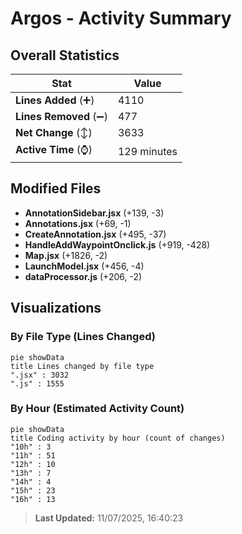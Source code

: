# Argos - Activity Summary 

## Overall Statistics

| Stat                   | Value                                                             |
| ---------------------- | ----------------------------------------------------------------- |
| **Lines Added** (➕)   | 4110                                          |
| **Lines Removed** (➖) | 477                                        |
| **Net Change** (↕)    | 3633                |
| **Active Time** (⌚)   | 129 minutes |


## Modified Files
- **AnnotationSidebar.jsx** (+139, -3)
- **Annotations.jsx** (+69, -1)
- **CreateAnnotation.jsx** (+495, -37)
- **HandleAddWaypointOnclick.js** (+919, -428)
- **Map.jsx** (+1826, -2)
- **LaunchModel.jsx** (+456, -4)
- **dataProcessor.js** (+206, -2)

## Visualizations

### By File Type (Lines Changed)

```mermaid
pie showData
title Lines changed by file type
".jsx" : 3032
".js" : 1555
```

### By Hour (Estimated Activity Count)

```mermaid
pie showData
title Coding activity by hour (count of changes)
"10h" : 3
"11h" : 51
"12h" : 10
"13h" : 7
"14h" : 4
"15h" : 23
"16h" : 13
```


> **Last Updated:** 11/07/2025, 16:40:23